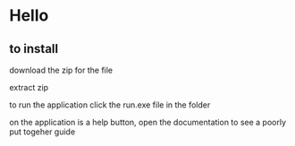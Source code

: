 # Hello

## to install
download the zip for the file

extract zip



to run the application click the run.exe file in the folder

on the application is a help button, open the documentation to see a poorly put togeher guide 
